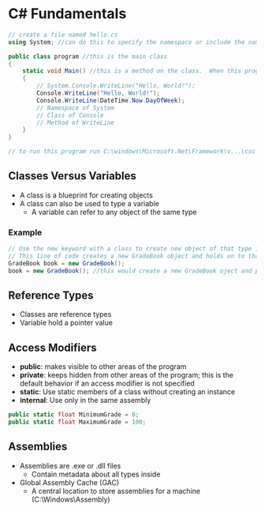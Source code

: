 # C# Fundamentals

```csharp
// create a file named hello.cs
using System; //can do this to specify the namespace or include the name space in the command line as shown in a comment below

public class program //this is the main class
{
    static void Main() //this is a method on the class.  When this program is called it will automatically look for a Main class to execute
    {
        // System.Console.WriteLine("Hello, World!");
        Console.WriteLine("Hello, World!");
        Console.WriteLine(DateTime.Now.DayOfWeek);
        // Namespace of System
        // Class of Console
        // Method of WriteLine
    }
}

// to run this program run C:\windows\Microsoft.Net\Framework\v...\csc hello.cs to compile the code to an executable that may be run
```

## Classes Versus Variables

- A class is a blueprint for creating objects
- A class can also be used to type a variable
  - A variable can refer to any object of the same type

### Example

```csharp
// Use the new keyword with a class to create new object of that type in memory
// This line of code creates a new GradeBook object and holds on to that object in the variable book
GradeBook book = new GradeBook();
book = new GradeBook(); //this would create a new GradeBook oject and point the variable book at the new object; the original GradeBook object is no longer able to be referenced
```

## Reference Types

- Classes are reference types
- Variable hold a pointer value

## Access Modifiers

- **public**: makes visible to other areas of the program
- **private**: keeps hidden from other areas of the program; this is the default behavior if an access modifier is not specified
- **static**: Use static members of a class without creating an instance
- **internal**: Use only in the same assembly

```csharp
public static float MinimumGrade = 0;
public static float MaximumGrade = 100;
```

## Assemblies

- Assemblies are .exe or .dll files
  - Contain metadata about all types inside
- Global Assembly Cache (GAC)
  - A central location to store assemblies for a machine (C:\Windows\Assembly)